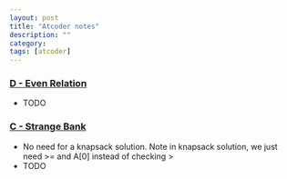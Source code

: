 ```yaml
---
layout: post
title: "Atcoder notes"
description: ""
category: 
tags: [atcoder]
---
```


### [D - Even Relation](https://atcoder.jp/contests/abc126/tasks/abc126_d)
* TODO

### [C - Strange Bank](https://atcoder.jp/contests/abc099/tasks/abc099_c)
* No need for a knapsack solution. Note in knapsack solution, we just need >= and A[0] instead of checking >
* TODO
